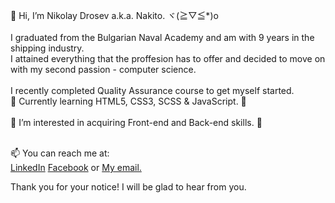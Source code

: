 👋 Hi, I’m Nikolay Drosev a.k.a. Nakito. ヾ(≧▽≦*)o<br><br>
I graduated from the Bulgarian Naval Academy and am with 9 years in the shipping industry.<br>
I attained everything that the proffesion has to offer and decided to move on with my second passion - computer science.<br><br>
I recently completed Quality Assurance course to get myself started.<br>
🌱 Currently learning HTML5, CSS3, SCSS & JavaScript. 🌱<br><br>
👀 I’m interested in acquiring Front-end and Back-end skills. 👀<br><br>

📫 You can reach me at:<br>
  <a href="https://www.linkedin.com/in/nikolay-drosev-b9a95bb8/" target="_blank">LinkedIn</a>
  <a href="https://www.facebook.com/Nomura.Nakito/"> Facebook</a>
  or
  <a href="mailto:nakito753@gmail.com">My email.</a>

Thank you for your notice! I will be glad to hear from you.
<!---
Nakito753/Nakito753 is a ✨ special ✨ repository because its `README.md` (this file) appears on your GitHub profile.
You can click the Preview link to take a look at your changes.
--->
